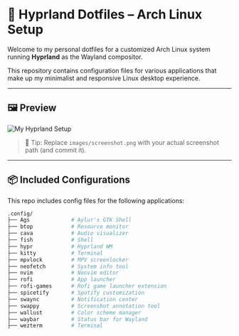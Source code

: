 # 🌿 Hyprland Dotfiles – Arch Linux Setup

Welcome to my personal dotfiles for a customized Arch Linux system running **Hyprland** as the Wayland compositor.

This repository contains configuration files for various applications that make up my minimalist and responsive Linux desktop experience.

---

## 🖼️ Preview

![My Hyprland Setup](images/Base.png)

> 🔧 Tip: Replace `images/screenshot.png` with your actual screenshot path (and commit it).

---

## 📦 Included Configurations

This repo includes config files for the following applications:

```bash
.config/
├── Ags             # Aylur's GTK Shell
├── btop            # Resource monitor
├── cava            # Audio visualizer
├── fish            # Shell
├── hypr            # Hyprland WM
├── kitty           # Terminal
├── mpvlock         # MPV screenlocker
├── neofetch        # System info tool
├── nvim            # Neovim editor
├── rofi            # App launcher
├── rofi-games      # Rofi game launcher extension
├── spicetify       # Spotify customization
├── swaync          # Notification center
├── swappy          # Screenshot annotation tool
├── wallust         # Color scheme manager
├── waybar          # Status bar for Wayland
├── wezterm         # Terminal
